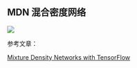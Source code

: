 ## MDN 混合密度网络



![](https://blog.otoro.net/wp-content/uploads/sites/2/2015/11/output_4_0.png)



















参考文章： 


[Mixture Density Networks with TensorFlow](https://blog.otoro.net/2015/11/24/mixture-density-networks-with-tensorflow/)


